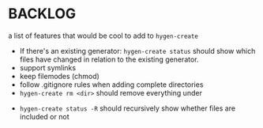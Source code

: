 # BACKLOG
a list of features that would be cool to add to `hygen-create`

* If there's an existing generator: `hygen-create status` should show which files have changed in relation to the existing generator.
* support symlinks
* keep filemodes (chmod)
* follow .gitignore rules when adding complete directories
* `hygen-create rm <dir>` should remove everything under <dir>
* `hygen-create status -R` should recursively show whether files are included or not